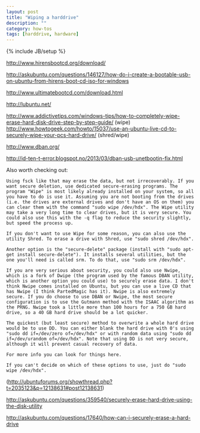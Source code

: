 ```yaml
---
layout: post
title: "Wiping a harddrive"
description: ""
category: how-tos
tags: [harddrive, hardware]
---
```

{% include JB/setup %}

http://www.hirensbootcd.org/download/

http://askubuntu.com/questions/146127/how-do-i-create-a-bootable-usb-on-ubuntu-from-hirens-boot-cd-iso-for-windows

http://www.ultimatebootcd.com/download.html

http://lubuntu.net/

http://www.addictivetips.com/windows-tips/how-to-completely-wipe-erase-hard-disk-drive-step-by-step-guide/ (wipe)
http://www.howtogeek.com/howto/15037/use-an-ubuntu-live-cd-to-securely-wipe-your-pcs-hard-drive/ (shred/wipe)

http://www.dban.org/

http://id-ten-t-error.blogspot.no/2013/03/dban-usb-unetbootin-fix.html


Also worth checking out:

    Using fsck like that may erase the data, but not irrecoverably. If you want secure deletion, use dedicated secure-erasing programs. The program "Wipe" is most likely already installed on your system, so all you have to do is use it. Assuming you are not booting from the drives (i.e. the drives are external drives and don't have an OS on them) you can clear them with the command "sudo wipe /dev/hdx". The Wipe utility may take a very long time to clear drives, but it is very secure. You could also use this with the -q flag to reduce the security slightly, but speed the process up.

    If you don't want to use Wipe for some reason, you can also use the utility Shred. To erase a drive with Shred, use "sudo shred /dev/hdx".

    Another option is the "secure-delete" package (install with "sudo apt-get install secure-delete"). It installs several utilities, but the one you'll need is called srm. To do that, use "sudo srm /dev/hdx".

    If you are very serious about security, you could also use Nwipe, which is a fork of Dwipe (the program used by the famous DBAN utility, which is another option you could use) to securely erase data. I don't think Nwipe comes installed on Ubuntu, but you can use a live CD that has Nwipe (I think PartedMagic has it). Nwipe is also extremely secure. If you do choose to use DBAN or Nwipe, the most secure configuration is to use the Gutmann method with the ISAAC algorithm as the PRNG. Nwipe took a little more than 100 hours for a 750 GB hard drive, so a 40 GB hard drive should be a lot quicker.

    The quickest (but least secure) method to overwrite a whole hard drive would be to use DD. You can either blank the hard drive with 0's using "sudo dd if=/dev/zero of=/dev/hdx" or with random data using "sudo dd if=/dev/urandom of=/dev/hdx". Note that using DD is not very secure, although it will prevent casual recovery of data.

    For more info you can look for things here.

    If you can't decide on which of these options to use, just do "sudo wipe /dev/hdx".


(http://ubuntuforums.org/showthread.php?t=2035123&p=12138631#post12138631)

http://askubuntu.com/questions/359540/securely-erase-hard-drive-using-the-disk-utility

http://askubuntu.com/questions/17640/how-can-i-securely-erase-a-hard-drive


